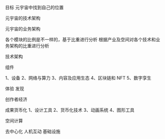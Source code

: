 
 目标
 元宇宙中找到自己的位置

 元宇宙的技术架构

 元宇宙的业务架构


 各个模块的比例是不一样的，基于比重进行分析
 根据产业及空间对各个技术和业务架构的比重进行分析


技术架构


 组件

 1、设备
 2、网络与算力
 3、内容及应用生态
 4、区块链和 NFT
 5、数字孪生




体验
发现

创作者经济

 成果货币化
 1、设计工具
 2、货币化技术
 3、动画系统
 4、图形工具

空间计算

去中心化
人机互动
基础设施


